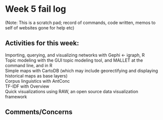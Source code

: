 # Week 5 fail log

(Note: This is a scratch pad; record of commands, code written, memos to self of websites gone for help etc)

## Activities for this week:  
Importing, querying, and visualizing networks with Gephi <- igraph, R  
Topic modeling with the GUI topic modeling tool, and MALLET at the command line, and in R  
Simple maps with CartoDB (which may include georectifying and displaying historical maps as base layers)  
Corpus linguistics with AntConc  
TF-IDF with Overview  
Quick visualizations using RAW, an open source data visualization framework  

## Comments/Concerns
